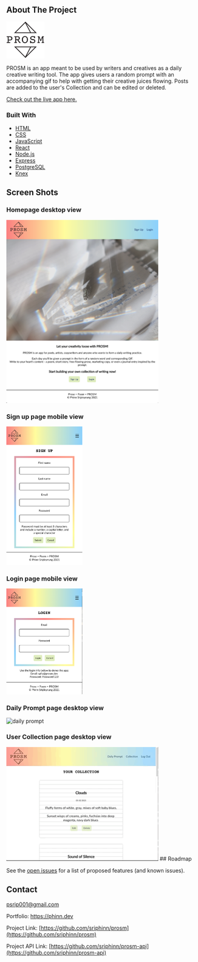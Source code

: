 <!-- ABOUT THE PROJECT -->

## About The Project

<p align="left">
  <a href="https://prosm-app.vercel.app/">
    <img src="src/images/prosm_logo_black.png" alt="Logo" width="100">
  </a>

PROSM is an app meant to be used by writers and creatives as a daily creative writing tool. The app gives users a random prompt with an accompanying gif to help with getting their creative juices flowing. Posts are added to the user's Collection and can be edited or deleted.

[Check out the live app here.](https://prosm-app.vercel.app/)

### Built With

- [HTML](https://developer.mozilla.org/en-US/docs/Web/HTML)
- [CSS](https://developer.mozilla.org/en-US/docs/Web/CSS)
- [JavaScript](https://www.javascript.com/)
- [React](https://reactjs.org/docs/getting-started.html)
- [Node.js](https://nodejs.org/en/docs/)
- [Express](https://expressjs.com/)
- [PostgreSQL](https://www.postgresql.org/)
- [Knex](http://knexjs.org/)

<!-- SCREEN SHOTS -->

## Screen Shots

### Homepage desktop view

<img src="readme-images/homepage.png" alt="homepage" width="400">

### Sign up page mobile view

<img src="readme-images/signup.png" alt="sign up" width="200">

### Login page mobile view

<img src="readme-images/login.png" alt="login" width="200">

### Daily Prompt page desktop view

<img src="readme-images/daily-prompt.gif" alt="daily prompt" width="400">

### User Collection page desktop view

<img src="readme-images/collection.gif" alt="Logo" width="400">
## Roadmap

See the [open issues](https://github.com/sriphinn/prosm/issues) for a list of proposed features (and known issues).

## Contact

psrip001@gmail.com

Portfolio: https://phinn.dev

Project Link: [https://github.com/sriphinn/prosm](https://github.com/sriphinn/prosm)

Project API Link: [https://github.com/sriphinn/prosm-api](https://github.com/sriphinn/prosm-api)